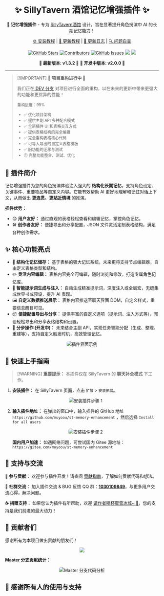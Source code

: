 <div align="center">
<h1>✨ SillyTavern 酒馆记忆增强插件 ✨</h1>

<p>
    <b>🧠 记忆增强插件</b> - 专为 <a href="https://github.com/SillyTavern/SillyTavern">SillyTavern酒馆</a> 设计，旨在显著提升角色扮演中 AI 的长期记忆能力！

<p>
    <a href="https://muyoo.com.cn/2025/01/26/SillyTavern%E9%85%92%E9%86%86%E8%AE%B0%E5%BF%86%E5%A2%9E%E5%BC%BA%E6%8F%92%E4%BB%B6%E5%AE%89%E8%A3%85/">⚙️ 安装教程</a>
    |
    <a href="https://muyoo.com.cn/2025/01/30/SillyTavern%E9%85%92%E9%86%86%E8%AE%B0%EE%BF%86%E5%A2%9E%E5%BC%BA%E6%8F%92%A2%A2%E4%BB%B6%E6%9B%B4%E6%96%B0/">🔄 更新教程</a>
    |
    <a href="https://muyoo.com.cn/2025/01/27/SillyTavern%E9%85%92%E9%86%86%E8%AE%B0%EE%BF%86%E5%A2%9E%E5%BC%BA%E6%8F%92%A2%A2%E4%BB%B6%E6%9B%B4%E6%96%B0%E6%97%A5%E5%BF%97/">📜 更新日志</a>
    |
    <a href="https://muyoo.com.cn/2025/02/09/SillyTavern%E9%85%92%E9%86%92%E9%A6%86%E8%AE%B0%EE%BF%86%E5%A2%9E%E5%BC%BA%E6%8F%92%A2%A2%E4%BB%B6%E9%97%AE%E9%A2%98%E8%87%AA%E6%9F%A5/">🔍 问题自查</a>
</p>

<p>
    <a href="https://github.com/muyoou/st-memory-enhancement/stargazers">
        <img src="https://img.shields.io/github/stars/muyoou/st-memory-enhancement?style=flat-square" alt="GitHub Stars">
    </a>
    <a href="https://github.com/muyoou/st-memory-enhancement/graphs/contributors">
        <img src="https://img.shields.io/github/contributors/muyoou/st-memory-enhancement?style=flat-square" alt="Contributors">
    </a>
    <a href="https://github.com/muyoou/st-memory-enhancement/issues">
        <img src="https://img.shields.io/github/issues/muyoou/st-memory-enhancement?style=flat-square" alt="GitHub Issues">
    </a>
    <a href="https://qm.qq.com/q/bBSIrwKty2">
      <img src="https://img.shields.io/badge/Join-QQ_Group-ff69b4">
    </a>
    <a href="https://github.com/SillyTavern/SillyTavern">
      <img src="https://img.shields.io/badge/SillyTavern-%3E=1.10.0-blue">
    </a>
</p>

<p>
    <b>🚀 最新版本: v1.3.2 🚀</b> <b>🧪 开发中版本: v2.0.0 🧪</b>
</p>
</div>

<hr>

> \[!IMPORTANT]
> **🚧 项目重构进行中 🚧**
>
> 我们正在<a href="https://github.com/muyoou/st-memory-enhancement/tree/dev"> DEV 分支</a> 对项目进行全面的重构，以在未来的更新中带来更强大的功能和更优异的性能！
>
> <div style="font-size:0.9em;">
> 重构进度：95%
>
> - ✅ 优化项目架构
> - ✅ 提供主副 API 多种配合模式
> - ✅ 全新插件 UI 和表格交互方式
> - ✅ 提供表格结构的完全编辑
> - ✅ 完全重构表格核心代码
> - ✅ 可导入导出的自定义表格模板
> - ✅ 旧功能的迁移与测试
> - 🕑 完整功能整合、测试、优化
> </div>

## 🌟 插件简介

记忆增强插件为您的角色扮演体验注入强大的 **结构化长期记忆**，支持角色设定、关键事件、重要物品等自定义内容。它能有效帮助 AI 更好地理解和记住对话上下文，从而做出 **更连贯、更贴近情境** 的推演。

**插件优势：**

* 😊 **用户友好：**  通过直观的表格轻松查看和编辑记忆，掌控角色记忆。
* 🛠️ **创作者友好：**  便捷导出和分享配置，JSON 文件灵活定制表格结构，满足各种创作需求。

## ✨ 核心功能亮点

* 📅 **结构化记忆储存：** 基于表格的强大记忆系统，未来更将支持节点编辑器，自由定义表格类型和结构。
* ✏️ **灵活内容编辑：** 表格内容完全可编辑，随时浏览和修改，打造专属角色记忆库。
* 🤖 **智能提示词生成与注入：** 自动生成精准提示词，深度注入或全局宏，无缝集成世界书或预设，提升 AI 表现。
* 🖼️ **自定义数据推送展示：**  表格内容推送至聊天界面 DOM，自定义样式，重要信息醒目可见。
* 📦 **便捷配置导出与分享：**  提供丰富的自定义选项（提示词、注入方式等），预设轻松导出和分享表格结构和设置。
* 🚀 **分步操作 (开发中)：**  未来结合主副 API，实现任务智能分配（生成、整理、重建等），支持自定义触发时机，高效管理记忆。

<p align="center">
    <img src="https://github.com/user-attachments/assets/36997237-2c72-46b5-a8df-f5af3fa42171" alt="插件界面示例" style="max-width:80%; border-radius: 5px;">
</p>

## 🚀 快速上手指南

> \[!WARNING]
> **重要提示：** 本插件仅在 SillyTavern 的 **聊天补全模式** 下工作。

1. **安装插件：** 在 SillyTavern 页面，点击 `扩展` > `安装拓展`。

   <p align="center">
       <img src="https://github.com/user-attachments/assets/67904e14-dc8d-4d7c-a1a8-d24253b72621" alt="安装插件步骤 1" style="max-width:70%; border-radius: 5px;">
   </p>

2. **输入插件地址：** 在弹出的窗口中，输入插件的 GitHub 地址 `https://github.com/muyoou/st-memory-enhancement` ，然后选择 `Install for all users`

   <p align="center">
       <img src="https://github.com/user-attachments/assets/9f39015f-63bb-4741-bb7f-740c02f1de17" alt="安装插件步骤 2" style="max-width:70%; border-radius: 5px;">
   </p>

   **国内用户加速：**  如遇网络问题，可尝试国内 Gitee 源地址：`https://gitee.com/muyoou/st-memory-enhancement`

## 💖 支持与交流

**🤝 参与贡献：**  欢迎参与插件开发！请查阅 <a href="https://github.com/muyoou/st-memory-enhancement/blob/dev/README.md">贡献指南</a>，了解如何贡献代码和想法。

**💬 社群交流：**  加入插件交流 & BUG 反馈 QQ 群：<a href="#">**1030109849**</a>，与更多用户交流心得，解决问题。

**☕ 捐赠支持：**  如果您认为插件有所帮助，欢迎 <a href="https://muyoo.com.cn/2025/02/10/%E8%B5%9E%E5%8A%A9%E9%A1%B5%E9%9D%A2/">请作者喝杯蜜雪冰城~ 🍹</a>，您的支持是我们前进的最大动力！

## 🥰 贡献者们

感谢所有为本项目做出贡献的朋友们！

<p align="center">
    <a href="https://github.com/muyoou/st-memory-enhancement/graphs/contributors">
      <img src="https://contrib.rocks/image?repo=muyoou/st-memory-enhancement" style="max-width: 400px;" />
    </a>
</p>

**Master 分支贡献统计：**
<p align="center">
    <img src="https://repobeats.axiom.co/api/embed/ece4e039de7cf89ed5ccc9fba2e9b432e44dfaaa.svg" alt="Master 分支代码分析" style="max-width: 80%; border-radius: 5px;">
</p>

## 🤗 感谢所有人的使用与支持
